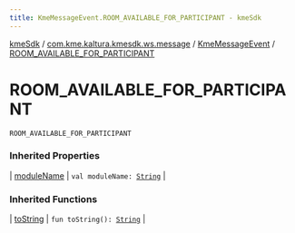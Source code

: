 ```yaml
---
title: KmeMessageEvent.ROOM_AVAILABLE_FOR_PARTICIPANT - kmeSdk
---
```


[kmeSdk](../../index.html) / [com.kme.kaltura.kmesdk.ws.message](../index.html) / [KmeMessageEvent](index.html) / [ROOM_AVAILABLE_FOR_PARTICIPANT](./-r-o-o-m_-a-v-a-i-l-a-b-l-e_-f-o-r_-p-a-r-t-i-c-i-p-a-n-t.html)

# ROOM_AVAILABLE_FOR_PARTICIPANT

`ROOM_AVAILABLE_FOR_PARTICIPANT`

### Inherited Properties

| [moduleName](module-name.html) | `val moduleName: `[`String`](https://kotlinlang.org/api/latest/jvm/stdlib/kotlin/-string/index.html) |

### Inherited Functions

| [toString](to-string.html) | `fun toString(): `[`String`](https://kotlinlang.org/api/latest/jvm/stdlib/kotlin/-string/index.html) |

